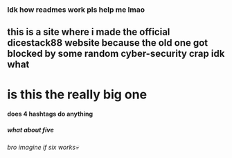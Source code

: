 ### Idk how readmes work pls help me lmao
## this is a site where i made the official dicestack88 website because the old one got blocked by some random cyber-security crap idk what
# is this the really big one
#### does 4 hashtags do anything
##### what about five 
###### bro imagine if six works💀
